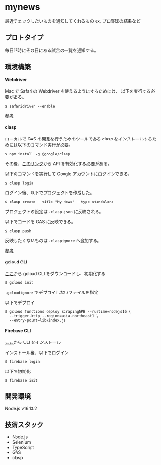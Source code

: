 # mynews

最近チェックしたいものを通知してくれるもの
ex. プロ野球の結果など

## プロトタイプ

毎日17時にその日にある試合の一覧を通知する。

## 環境構築

#### Webdriver
Mac で Safari の Webdriver を使えるようにするためには、
以下を実行する必要がある。

```shell
$ safaridriver --enable
```

[参考](https://developer.apple.com/documentation/webkit/testing_with_webdriver_in_safari)

#### clasp

ローカルで GAS の開発を行うためのツールである clasp をインストールするためには以下のコマンド実行が必要。

```shell
$ npm install -g @google/clasp
```

その後、[このリンク](https://script.google.com/home/usersettings)から API を有効化する必要がある。

以下のコマンドを実行して Google アカウントにログインできる。

```shell
$ clasp login
```

ログイン後、以下でプロジェクトを作成した。

```shell
$ clasp create --title "My News" --type standalone
```

プロジェクトの設定は `.clasp.json` に反映される。

以下でコードを GAS に反映できる。

```shell
$ clasp push
```

反映したくないものは `.claspignore` へ追加する。

[参考](https://github.com/google/clasp)

#### gcloud CLI

[ここ](https://cloud.google.com/sdk/docs/install-sdk?hl=ja)から gcloud CLI をダウンロードし、初期化する

```shell
$ gcloud init
```

`.gcloudignore` でデプロイしないファイルを指定

以下でデプロイ

```shell
$ gcloud functions deploy scrapingNPB --runtime=nodejs16 \
  --trigger-http --region=asia-northeast1 \
  --entry-point=lib/index.js
```


#### Firebase CLI

[ここ](https://firebase.google.com/docs/cli)から CLI をインストール

インストール後、以下でログイン

```shell
$ firebase login
```

以下で初期化

```shell
$ firebase init
```

## 開発環境

Node.js v16.13.2

## 技術スタック

- Node.js
- Selenium
- TypeScript
- GAS
- clasp
